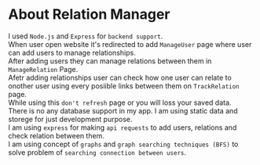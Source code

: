 # About Relation Manager

 I used `Node.js` and `Express` for `backend support`.\
 When user open website it's redirected to add `ManageUser` page where user can add users to manage relationships.\
 After adding users they can manage relations between them in `ManageRelation` Page.\
 Afetr adding relationships user can check how one user can relate to onother user using every posiible links between them on `TrackRelation` page.\
 While using this `don't refresh` page or you will loss your saved data.\
 There is no any database support in my app. I am using static data and storege for just development purpose.\
 I am using `express` for making `api requests` to add users, relations and check relation between them.\
 I am using concept of `graphs` and `graph searching techniques (BFS)` to solve problem of `searching connection between users`.
